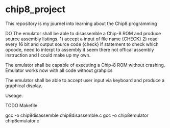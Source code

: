 # chip8_project
This repository is my journel into learning about the Chip8 programming 

DO 
The emulator shall be able to disassemble a Chip-8 ROM and produce source assembly listings.
	1) accept a input of file name {CHECK}
	2) read every 16 bit and output source code {check}
		If statement to check which opcode, need to interpt to assembly
		it seem there not offical assembly instruction and I could make up my own.

The emulator shall be capable of executing a Chip-8 ROM without crashing.
	Emulator works now with all code without grahpics

The emulator shall be able to accept user input via keyboard and produce a graphical display.

Useage.

TODO
	Makefile

gcc -o chip8disassemble chip8disassemble.c
gcc -o chip8emulator chip8emulator.c